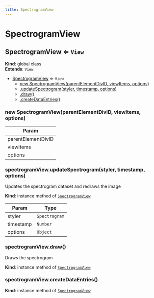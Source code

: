 ```yaml
---
title: SpectrogramView
---
```


# SpectrogramView

<a name="SpectrogramView"></a>

## SpectrogramView ⇐ <code>View</code>
**Kind**: global class  
**Extends**: <code>View</code>  

* [SpectrogramView](#SpectrogramView) ⇐ <code>View</code>
    * [new SpectrogramView(parentElementDivID, viewItems, options)](#new_SpectrogramView_new)
    * [.updateSpectrogram(styler, timestamp, options)](#SpectrogramView+updateSpectrogram)
    * [.draw()](#SpectrogramView+draw)
    * [.createDataEntries()](#SpectrogramView+createDataEntries)

<a name="new_SpectrogramView_new"></a>

### new SpectrogramView(parentElementDivID, viewItems, options)

| Param |
| --- |
| parentElementDivID | 
| viewItems | 
| options | 

<a name="SpectrogramView+updateSpectrogram"></a>

### spectrogramView.updateSpectrogram(styler, timestamp, options)
Updates the spectrogram dataset and redraws the image

**Kind**: instance method of [<code>SpectrogramView</code>](#SpectrogramView)  

| Param | Type |
| --- | --- |
| styler | <code>Spectrogram</code> | 
| timestamp | <code>Number</code> | 
| options | <code>Object</code> | 

<a name="SpectrogramView+draw"></a>

### spectrogramView.draw()
Draws the spectrogram

**Kind**: instance method of [<code>SpectrogramView</code>](#SpectrogramView)  
<a name="SpectrogramView+createDataEntries"></a>

### spectrogramView.createDataEntries()
**Kind**: instance method of [<code>SpectrogramView</code>](#SpectrogramView)  
